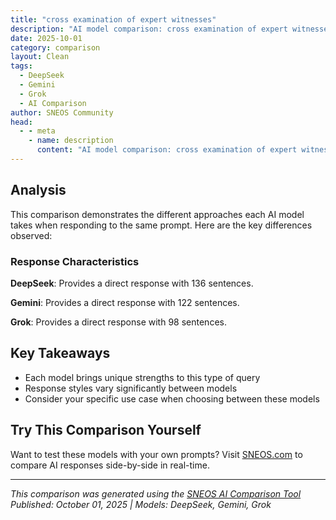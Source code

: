 ```yaml
---
title: "cross examination of expert witnesses"
description: "AI model comparison: cross examination of expert witnesses..."
date: 2025-10-01
category: comparison
layout: Clean
tags:
  - DeepSeek
  - Gemini
  - Grok
  - AI Comparison
author: SNEOS Community
head:
  - - meta
    - name: description
      content: "AI model comparison: cross examination of expert witnesses..."
---
```


<ChatComparison
  title="cross examination of expert witnesses"
  prompt="cross examination of expert witnesses"
  :responses='{"DeepSeek": "Of course. Cross-examination of an expert witness is one of the most challenging and high-stakes aspects of litigation. The goal is not to have a debate with the expert, but to strategically undermine their credibility, the foundation of their opinion, or the opinion itself in the eyes of the judge or jury.\n\nHere is a comprehensive guide, broken down into core principles, specific techniques, and a structural approach.\n\n### I. The Golden Rules of Cross-Examining an Expert\n\n1. **Have a Clear, Limited Objective:** You will not get the expert to recant their entire opinion. Your goal is to achieve specific, attainable points that help your case. Examples:\n * \u0022The expert\u0027s opinion is based on incomplete information.\u0022\n * \u0022The expert is being paid a significant fee for their testimony.\u0022\n * \u0022The expert\u0027s methodology is not universally accepted.\u0022\n * \u0022A respected treatise contradicts the expert\u0027s key conclusion.\u0022\n\n2. **Ask Only Leading Questions:** This is the most fundamental rule. You must control the witness and not give them a platform to explain. The question should contain the answer.\n * **Bad:** \u0022Can you explain your methodology?\u0022\n * **Good:** \u0022You relied on the 2015 edition of the ASTM standards, correct?\u0022\n\n3. **One New Fact Per Question:** Keep it simple. Complex questions allow the expert to quibble, disagree with one part, or give a non-responsive answer.\n * **Bad:** \u0022You didn\u0027t consider the weather data or the maintenance logs, did you?\u0022\n * **Good:** \u0022You did not review the maintenance logs for the machine, correct?\u0022 (Wait for answer). \u0022And you also did not review the National Weather Service data for that day, correct?\u0022\n\n4. **Know the Answer Before You Ask:** Never ask a question you don\u0027t know the answer to. Your cross should be based entirely on the expert\u0027s deposition, report, published works, and other reliable sources.\n\n5. **Listen Carefully and Don\u0027t Argue:** If the expert gives a non-responsive or slippery answer, remain calm. You can often use it against them later. If necessary, you can say, \u0022I\u0027ll rephrase the question,\u0022 or \u0022My question was...\u0022 Arguing makes you look bad and gives the expert control.\n\n6. **The \u0022Why\u0022 Question is Almost Always a Trap:** Never ask an expert \u0022Why?\u0022 on cross-examination. It cedes control and allows them to explain and reinforce their opinion. The only time to ask \u0022why\u0022 is when you are 100% certain the answer will be devastating to them and there is no recovery.\n\n---\n\n### II. The \u0022Arenas of Attack\u0022: Where to Focus Your Cross\n\nYou can challenge an expert in several key areas. Pick the ones that are strongest for your case.\n\n#### 1. Attacking the Expert\u0027s Qualifications \u0026 Bias\nThe goal is to show they are not the impartial authority they claim to be.\n* **Financial Bias:** \u0022You are being paid $[X] per hour for your work on this case, correct?\u0022 \u0022In the last five years, you have testified for plaintiffs/defendants in [Y] number of cases?\u0022 \u0022The vast majority of your testimony has been for one side, hasn\u0027t it?\u0022\n* **\u0022Hired Gun\u0022:** Show a pattern of always testifying for the same side or always reaching conclusions favorable to the party who hired them.\n* **Lack of Specific Expertise:** \u0022Your PhD is in mechanical engineering, but this case involves polymer chemistry, doesn\u0027t it?\u0022 \u0022You\u0027ve never designed a product like the one at issue, have you?\u0022\n\n#### 2. Attacking the Foundation of the Opinion (The \u0022Daubert\u0022 Challenge)\nThe goal is to show their opinion is built on a shaky foundation. This is often the most effective approach.\n* **Insufficient Data:** \u0022You never visited the accident scene, did you?\u0022 \u0022You did not speak to any of the eyewitnesses, correct?\u0022 \u0022Your opinion is based solely on the documents my opponent provided to you, isn\u0027t that true?\u0022\n* **Reliance on Hearsay:** \u0022That fact you just relied on came from a statement by Mr. Jones, who isn\u0027t here to testify, correct?\u0022\n* **Facts Assumed but Not Proven:** \u0022Your entire opinion depends on the assumption that the plaintiff was wearing a seatbelt. But you have no firsthand knowledge of that fact, do you?\u0022\n\n#### 3. Attacking the Methodology\nThe goal is to show their process was flawed or not scientifically sound.\n* **Deviations from Standards:** \u0022The industry standard, ASTM E678, requires testing at three different temperatures, but you only tested at one, correct?\u0022\n* **Unreliable Testing:** \u0022The machine you used for testing has a known error rate of 5%, doesn\u0027t it?\u0022 \u0022You did not calibrate the machine on the day of the test, did you?\u0022\n* **Subjective vs. Objective:** \u0022Your \u0027differential diagnosis\u0027 is really just a process of elimination, isn\u0027t it?\u0022 \u0022And another qualified expert could start with a different list of possibilities and reach a different conclusion, couldn\u0027t they?\u0022\n\n#### 4. Attacking the Conclusions Themselves\nThe goal is to create doubt about the opinion\u0027s certainty and show other possible conclusions.\n* **Overstatement of Certainty:** \u0022On direct, you said you were \u0027certain\u0027 of your conclusion. But in your deposition, you agreed it was only \u0027likely,\u0027 didn\u0027t you?\u0022 (This requires a prior inconsistent statement from the deposition).\n* **Other Possible Causes:** \u0022You would agree that [Alternative Cause A] could also explain the failure, wouldn\u0027t you?\u0022 \u0022And [Alternative Cause B] is also a possibility, correct?\u0022\n* **Use of Learned Treatises:** If you\u0027ve laid the proper foundation, you can confront them with a respected authority. \u0022I\u0027d like to direct your attention to Chapter 4 of *Clinical Toxicology: Principles and Mechanisms*... Would you agree this is a authoritative text in your field? ... The text states \u0027[Contradictory Quote],\u0027 doesn\u0027t it?\u0022\n\n---\n\n### III. A Step-by-Step Structure for Cross-Examination\n\n**1. The Introduction (Neutral or Even Positive):**\nStart by getting the expert to agree to simple, non-controversial facts about their background and the general principles of their field. This makes you seem fair and lulls them into a pattern of saying \u0022yes.\u0022\n\n**2. The Transition (Setting the Stage):**\nMove to the specific work they did on *this case*. \u0022Now I\u0027d like to turn to the work you did specifically for this lawsuit.\u0022 Establish what they did and, more importantly, what they *did not* do.\n\n**3. The Core Attack (Implementing Your Strategy):**\nThis is where you execute your plan from the \u0022Arenas of Attack\u0022 above. Use short, leading questions to walk them through the weaknesses in their qualifications, basis, methodology, or conclusions.\n* **Use the \u0022Three C\u0027s\u0022 Method:** Be **Clear**, **Concise**, and **Control** the witness.\n\n**4. The Climax (The \u0022Money Shot\u0022):**\nThis is your key point. It should be a single, powerful statement that encapsulates your entire cross. It\u0027s often a question that forces them to agree with your central theme.\n* *Example (Bias):* \u0022So, the truth is, Dr. Smith, you wouldn\u0027t be here today if my opponent wasn\u0027t paying you, would you?\u0022\n* *Example (Foundation):* \u0022So, your entire opinion rests on an assumption that has not been proven in this courtroom, true?\u0022\n* *Example (Certainty):* \u0022So, while you have *an* opinion, other qualified experts could reasonably have a *different* opinion, couldn\u0027t they?\u0022\n\n**5. The Conclusion (Sit Down):**\nOnce you\u0027ve made your point, stop. Do not ask one more question. Go back to your seat. The last thing the jury remembers should be your strongest point.\n\n---\n\n### Sample Cross-Examination Script (Shortened Example)\n\n**Case:** Slip and fall. Plaintiff\u0027s engineering expert testifies the staircase was unsafe.\n\n**Your Theme:** The expert\u0027s opinion is based on a theoretical model, not the real-world facts of the case.\n\n\u003E **You:** Dr. Jones, you\u0027re a professional engineer, correct?\n\u003E **Expert:** Yes.\n\u003E **You:** And as an engineer, you rely on accurate data to form your opinions?\n\u003E **You:** You prepared a report for this case?\n\u003E **Expert:** I did.\n\u003E **You:** And your report states that your opinions are based on your \u0022review of the relevant evidence\u0022?\n\u003E **Expert:** That\u0027s correct.\n\u003E **You:** You never visited the property where the staircase is located, did you?\n\u003E **Expert:** No, I did not.\n\u003E **You:** So you never personally measured the exact height of each step?\n\u003E **Expert:** That is correct.\n\u003E **You:** You never tested the slip-resistance of the actual treads with a tribometer?\n\u003E **Expert:** I did not.\n\u003E **You:** You don\u0027t know what kind of shoes the plaintiff was wearing that day, do you?\n\u003E **Expert:** I do not.\n\u003E **You:** In fact, your entire analysis is based on photographs and a set of blueprints provided to you by the plaintiff\u0027s attorney, isn\u0027t that true?\n\u003E **Expert:** Yes, that was the information I used.\n\u003E **You:** So, your opinion that the staircase was \u0022unreasonably dangerous\u0022 is based entirely on a theoretical review of documents, not any real-world inspection or testing of the actual staircase on the day of the incident. Correct?\n\u003E **Expert:** ...It\u0027s based on the", "Gemini": "Okay, let\u0027s break down the cross-examination of expert witnesses. It\u0027s a critical part of any trial where expert testimony is presented, and it requires careful planning and execution. Here\u0027s a comprehensive overview:\n\n**What is Cross-Examination of an Expert Witness?**\n\nIt\u0027s the process where the opposing party (the one who *didn\u0027t* call the expert) gets to question the expert after they\u0027ve testified on direct examination. The goal is to:\n\n* **Challenge the expert\u0027s opinions:** Cast doubt on the validity, accuracy, or reliability of their conclusions.\n* **Undermine the expert\u0027s credibility:** Question their qualifications, experience, impartiality, or integrity.\n* **Expose weaknesses in the underlying data or methodology:** Show that the information the expert relied on was flawed or that their methods were not sound.\n* **Elicit favorable information:** Get the expert to admit facts or opinions that support your case, even if indirectly.\n* **Lay the groundwork for your own expert:** Set up points that your own expert can later refute or expand upon.\n* **Confuse the Jury:** Sometimes, a goal is to muddy the waters so much that the jury doesn\u0027t know what to believe and sides with your client.\n\n**Key Goals and Strategies**\n\n1. **Preparation is Paramount:**\n\n * **Thoroughly Review the Expert\u0027s Report and Deposition:** Know everything the expert has said and written. Look for inconsistencies, ambiguities, or weaknesses.\n * **Research the Expert:** Investigate their background, qualifications, publications, past testimony, and any potential biases. A good starting point is a Google search, but also look at specialized databases and professional organizations. Search for any prior cases where their testimony was criticized.\n * **Consult with Your Own Expert:** Get their input on the opposing expert\u0027s opinions, methodology, and potential weaknesses. Your expert can help you identify crucial areas to attack.\n * **Develop a Focused Strategy:** Don\u0027t try to attack everything. Identify the key weaknesses in the expert\u0027s testimony and focus your cross-examination on those areas.\n * **Outline Your Questions:** Prepare a detailed outline of the questions you want to ask, but be flexible and adapt as the cross-examination unfolds.\n\n2. **Questioning Techniques:**\n\n * **Leading Questions:** Cross-examination is primarily conducted using leading questions (questions that suggest the answer). This allows you to control the narrative and elicit specific information. Examples:\n * \u0022Isn\u0027t it true that...?\u0022\n * \u0022You agree that...?\u0022\n * \u0022You stated in your report that...?\u0022\n * **Short, Clear Questions:** Keep your questions concise and easy to understand. Avoid complex or ambiguous questions that could confuse the jury or give the expert room to evade.\n * **Control the Witness:** Don\u0027t let the expert ramble or give lengthy explanations. Interrupt politely but firmly if they stray from the question. Use phrases like, \u0022Yes or no, please,\u0022 or \u0022That wasn\u0027t my question.\u0022\n * **Impeachment:** If the expert contradicts a prior statement (e.g., from their report, deposition, or previous testimony), confront them with the inconsistency. This is a powerful way to undermine their credibility. The formula is usually:\n 1. **Commit:** Get the expert to agree to the current statement.\n 2. **Credit:** Show the prior inconsistent statement (emphasize its credibility - where it came from)\n 3. **Confront:** Read the prior inconsistent statement.\n * **Hypothetical Questions:** Use hypothetical scenarios to challenge the expert\u0027s assumptions or expose the limitations of their opinions. Ensure the hypothetical is based on facts in evidence.\n * **Admissions:** Try to get the expert to concede points that support your case, even if they are minor. Small admissions can build up over time.\n * **\u0022Why\u0022 Questions (Use Sparingly):** \u0022Why\u0022 questions can be dangerous because they give the expert an opportunity to explain their reasoning. However, they can be effective if you are confident that the expert\u0027s explanation will be weak or unconvincing.\n\n3. **Areas of Attack:**\n\n * **Qualifications:**\n * **Lack of Expertise:** Argue that the expert\u0027s training or experience is not directly relevant to the issues in the case.\n * **Board Certification:** Question whether the expert is board-certified in the relevant specialty.\n * **Publications and Research:** Ask about the expert\u0027s publications and research. Have they published in peer-reviewed journals? Have their findings been challenged by other experts?\n * **Bias and Impartiality:**\n * **Financial Interest:** Inquire about the expert\u0027s fees, how much they have earned from testifying in similar cases, and whether they have a financial interest in the outcome of the case.\n * **Relationship with the Party:** Explore any relationship the expert has with the party who hired them (e.g., prior collaboration, friendship, etc.).\n * **History of Testifying:** Ask about the frequency with which the expert testifies, and whether they primarily testify for one side (e.g., plaintiffs or defendants).\n * **Methodology and Data:**\n * **Reliability and Validity:** Challenge the reliability and validity of the methods and techniques the expert used.\n * **Insufficient Data:** Argue that the expert based their opinions on incomplete or inaccurate data.\n * **Assumptions:** Examine the assumptions the expert made and argue that they are unreasonable or unsupported by the evidence.\n * **Peer Review:** Ask whether the expert\u0027s methods have been subjected to peer review.\n * **Inconsistencies:**\n * **Prior Statements:** Impeach the expert with prior inconsistent statements from their report, deposition, or previous testimony.\n * **Contradictory Opinions:** Point out inconsistencies between the expert\u0027s opinions in the current case and opinions they have expressed in other cases or publications.\n * **Conflicts with Other Experts:** Highlight conflicts between the expert\u0027s opinions and the opinions of other experts in the case.\n\n4. **Important Considerations:**\n\n * **Know Your Audience:** Tailor your cross-examination to the jury. Use language they can understand and avoid technical jargon.\n * **Maintain Professionalism:** Be respectful to the expert, even when you are challenging their opinions. Avoid being argumentative or confrontational.\n * **Listen Carefully:** Pay close attention to the expert\u0027s answers. They may reveal unexpected information or vulnerabilities that you can exploit.\n * **Don\u0027t Ask Questions You Don\u0027t Know the Answer To:** This is especially true in cross-examination of an expert. You should have a good idea of what the expert\u0027s answer will be before you ask the question. If you don\u0027t, you risk opening the door to damaging testimony.\n * **Know When to Stop:** Don\u0027t overdo it. Once you have made your point, stop asking questions. Prolonging the cross-examination can give the expert an opportunity to recover or clarify their testimony.\n * **Preserve Objections:** Make sure to properly object to any inadmissible testimony or improper questioning by the opposing counsel.\n\n**Example Scenario:**\n\nLet\u0027s say you\u0027re defending a product liability case where the plaintiff claims a defective product caused their injury. The plaintiff\u0027s expert is a biomechanical engineer who testifies that the product\u0027s design created excessive stress on the plaintiff\u0027s joint, leading to the injury.\n\nHere\u0027s how you might approach the cross-examination:\n\n1. **Qualifications:**\n\n * Q: \u0022Dr. Smith, while you have a degree in biomechanical engineering, you\u0027re not a medical doctor, correct?\u0022\n * Q: \u0022You haven\u0027t personally treated patients with this type of injury, have you?\u0022\n\n2. **Methodology:**\n\n * Q: \u0022Dr. Smith, your analysis relies on a computer model, correct?\u0022\n * Q: \u0022And that model is based on certain assumptions about the forces involved?\u0022\n * Q: \u0022Isn\u0027t it true that even small changes in those assumptions can significantly affect the model\u0027s results?\u0022\n * Q: \u0022Did you take into account the plaintiff\u0027s pre-existing condition when you ran your model?\u0022 (If the answer is no) \u0022Wouldn\u0027t that be important to consider?\u0022\n\n3. **Bias:**\n\n * Q: \u0022Dr. Smith, you\u0027ve testified as an expert in product liability cases many times before, haven\u0027t you?\u0022\n * Q: \u0022And you\u0027ve typically testified on behalf of plaintiffs in those cases?\u0022\n * Q: \u0022In fact, more than 90% of your income from expert testimony comes from representing plaintiffs, isn\u0027t that right?\u0022\n\n4. **Inconsistencies:**\n\n * (If the expert made a statement in their report that contradicts their deposition testimony)\n * Q: \u0022Dr. Smith, you stated on direct examination that the product applied excessive force to the joint.\u0022\n * Q: \u0022But isn\u0027t it true that in your report, on page 5, you wrote, \u0027The forces applied by the product were within the normal range\u0027?\u0022 (Present the report and have the expert confirm that is what they wrote)\n\n**Common Mistakes to Avoid:**\n\n* **Arguing with the Expert:** This can alienate the jury and make you look unprofessional.\n* **Asking Open-Ended Questions:** Avoid questions that allow the expert to give long, rambling answers.\n* **Going on a Fishing Expedition:** Have a clear purpose for each question you ask.\n* **Losing Control of the Witness:** Be assertive and prevent the expert from evading your questions.\n* **Being Unprepared:** Thorough preparation is essential for effective cross-examination.\n\n**In summary:** Cross-examining expert witnesses is a challenging but crucial skill for any trial lawyer. It requires meticulous preparation, a strategic approach, and the ability to think on your feet. By understanding the principles and techniques discussed above, you can effectively challenge the expert\u0027s opinions, undermine their credibility, and advance your client\u0027s case. Good luck!\n", "Grok": "Cross-examination of expert witnesses is a critical component of the legal process in trials, where an attorney questions an expert witness presented by the opposing side to challenge their credibility, methodology, conclusions, or the reliability of their testimony. Expert witnesses are typically professionals with specialized knowledge in a specific field (e.g., medicine, forensics, engineering, or finance) who provide opinions or analyses to assist the court in understanding complex issues. The goal of cross-examination is to expose weaknesses in their testimony, undermine their authority, or highlight biases while adhering to legal and evidentiary rules.\n\nBelow is an overview of strategies, considerations, and best practices for cross-examining expert witnesses:\n\n---\n\n### **Purpose of Cross-Examination of Expert Witnesses**\n1. **Challenge Credibility**: Question the expert\u2019s qualifications, experience, or potential biases (e.g., financial incentives or prior relationships with the opposing party).\n2. **Undermine Methodology**: Attack the validity of the methods, data, or assumptions used by the expert to reach their conclusions.\n3. **Highlight Inconsistencies**: Point out contradictions in the expert\u2019s testimony, reports, or prior statements.\n4. **Limit the Impact of Testimony**: Minimize the weight the jury or judge places on the expert\u2019s opinions by showing they are speculative or unreliable.\n5. **Expose Bias or Partiality**: Suggest the expert is not a neutral party but rather an advocate for the side that hired them.\n\n---\n\n### **Key Strategies for Cross-Examination**\nCross-examining an expert requires careful preparation, as they are often well-versed in their field and trained to handle tough questions. Attorneys must strike a balance between being assertive and respectful to avoid alienating the jury or judge.\n\n#### 1. **Preparation and Research**\n- **Review Qualifications**: Scrutinize the expert\u2019s CV, publications, prior testimony, and professional history for inconsistencies or exaggerations. Check for any disciplinary actions or lawsuits against them.\n- **Study Their Report**: Analyze the expert\u2019s written report or deposition testimony for errors, unsupported claims, or areas of ambiguity.\n- **Consult Your Own Expert**: Work with your side\u2019s expert witness to understand technical issues and identify flaws in the opposing expert\u2019s analysis.\n- **Know the Field**: Familiarize yourself with basic concepts, terminology, and standards in the expert\u2019s field to ask pointed questions (without pretending to be an expert yourself).\n\n#### 2. **Attack Qualifications (if Applicable)**\n- Question whether the expert has the appropriate training, certifications, or experience to opine on the specific issue. For example:\n - \u201CIsn\u2019t it true that you have never worked on a case involving this specific type of injury before?\u201D\n - \u201CCan you explain why you haven\u2019t published any peer-reviewed articles in this area?\u201D\n- Highlight if the expert is stretching beyond their area of expertise (e.g., a general physician opining on a specialized surgical procedure).\n\n#### 3. **Question Methodology and Reliability**\n- Challenge the scientific or logical basis of the expert\u2019s opinions by focusing on:\n - **Data Used**: Were the data sources reliable, complete, or relevant? For example, \u201CDidn\u2019t you rely on outdated studies to form your opinion?\u201D\n - **Assumptions**: Were the assumptions made by the expert reasonable? For example, \u201CIsn\u2019t it true that your conclusion depends on an unproven assumption?\u201D\n - **Testing**: If applicable, ask whether the expert conducted independent testing or merely relied on others\u2019 work.\n - **Adherence to Standards**: Did the expert follow industry or professional standards (e.g., for forensic analysis or medical diagnosis)?\n- Use the **Daubert Standard** (in the U.S.) or similar legal criteria to argue that the expert\u2019s methodology is not scientifically valid or widely accepted in their field. Questions might focus on whether the method is testable, peer-reviewed, or has a known error rate.\n\n#### 4. **Expose Bias or Conflict of Interest**\n- Investigate whether the expert has a financial or personal interest in the case outcome. For instance:\n - \u201CIsn\u2019t it true that you\u2019ve been paid $50,000 by the opposing party for your testimony in this case?\u201D\n - \u201CHave you testified exclusively for plaintiffs/defendants in similar cases over the past five years?\u201D\n- Highlight if the expert has a history of providing testimony for the same attorney or firm, suggesting they might be a \u201Chired gun.\u201D\n\n#### 5. **Focus on Inconsistencies**\n- Compare the expert\u2019s current testimony with prior statements (e.g., in depositions, reports, or other cases) to reveal contradictions.\n - \u201CIn your deposition, you stated X, but today you\u2019re saying Y. Can you explain this discrepancy?\u201D\n- Point out if the expert ignored key evidence or failed to consider alternative explanations.\n\n#### 6. **Simplify for the Jury**\n- Break down complex testimony into simple terms to reveal flaws or overstatements. Avoid jargon and ensure the jury understands the weaknesses you\u2019re pointing out.\n - \u201CSo, in plain English, are you saying your opinion is based on a guess rather than hard evidence?\u201D\n- Use analogies or hypothetical scenarios to make technical points more relatable.\n\n#### 7. **Control the Witness**\n- Ask **leading questions** to keep the expert from giving long-winded or evasive answers. For example:\n - \u201CIsn\u2019t it true that your report failed to account for variable X?\u201D\n- Avoid open-ended questions that allow the expert to elaborate or strengthen their position.\n- Be polite but firm\u2014don\u2019t argue with the expert or appear hostile, as this could backfire with the jury.\n\n#### 8. **Know When to Stop**\n- Avoid over-cross-examining. If the expert\u2019s testimony isn\u2019t damaging or if you\u2019ve already made key points, don\u2019t risk giving them a chance to rehabilitate their credibility by asking unnecessary questions.\n\n---\n\n### **Legal and Ethical Boundaries**\n- **Admissibility Rules**: Ensure your line of questioning aligns with rules of evidence (e.g., Federal Rules of Evidence in the U.S., particularly Rule 702 on expert testimony). Don\u2019t ask questions that will be objected to as irrelevant or outside the scope of direct examination.\n- **Daubert/Frye Challenges**: If the expert\u2019s methodology is fundamentally flawed, consider a pre-trial motion to exclude their testimony rather than relying solely on cross-examination.\n- **Respect Professionalism**: Avoid personal attacks or unnecessary hostility, as this could alienate the jury or judge and make the expert appear sympathetic.\n- **Scope of Testimony**: Stick to the expert\u2019s direct testimony and avoid delving into areas not covered, unless the court permits it.\n\n---\n\n### **Common Challenges and How to Handle Them**\n1. **Evasive Answers**: If the expert dodges questions, rephrase or repeat them in a concise, direct manner. For example, \u201CI\u2019ll ask again\u2014did you or did you not consider this piece of evidence?\u201D\n2. **Overly Technical Responses**: Politely interrupt or ask the expert to explain in simpler terms for the jury\u2019s benefit. For example, \u201CCan you explain that without using technical jargon so we can all understand?\u201D\n3. **Strong Credibility**: If the expert is highly credible, focus on specific flaws in their analysis rather than a broad attack on their character or qualifications.\n4. **Sympathetic Witness**: If the expert appears likable, maintain a respectful tone while still being assertive in pointing out weaknesses.\n\n---\n\n### **After Cross-Examination**\n- **Summarize Key Points**: During closing arguments, remind the jury or judge of the weaknesses you exposed in the expert\u2019s testimony.\n- **Use Your Own Expert**: If necessary, present your own expert witness during rebuttal to counter the opposing expert\u2019s claims with stronger evidence or analysis.\n\n---\n\n### **Conclusion**\nCross-examining an expert witness is both an art and a science, requiring meticulous preparation, strategic questioning, and adaptability. The attorney must balance technical understanding with persuasive communication to effectively challenge the expert\u2019s testimony without losing the trust of the jury or judge. By focusing on qualifications, methodology, bias, and inconsistencies, and by adhering to legal and ethical standards, attorneys can significantly weaken the opposing expert\u2019s impact on the case.\n\nIf you have a specific context or case in mind (e.g., medical malpractice, criminal law, or civil litigation), I can provide more tailored advice or sample questions for cross-examination. Let me know!"}' 
  published-date="22:27"
/>

## Analysis

This comparison demonstrates the different approaches each AI model takes when responding to the same prompt. Here are the key differences observed:

### Response Characteristics

**DeepSeek**: Provides a direct response with 136 sentences. 

**Gemini**: Provides a direct response with 122 sentences. 

**Grok**: Provides a direct response with 98 sentences. 

## Key Takeaways

- Each model brings unique strengths to this type of query
- Response styles vary significantly between models
- Consider your specific use case when choosing between these models

## Try This Comparison Yourself

Want to test these models with your own prompts? Visit [SNEOS.com](https://sneos.com) to compare AI responses side-by-side in real-time.

---

*This comparison was generated using the [SNEOS AI Comparison Tool](https://sneos.com)*
*Published: October 01, 2025 | Models: DeepSeek, Gemini, Grok*
